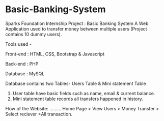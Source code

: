 # Basic-Banking-System
Sparks Foundation Internship Project : Basic Banking System
A Web Application used to transfer money between multiple users (Project contains 10 dummy users).

Tools used -

Front-end : HTML, CSS, Bootstrap & Javascript

Back-end : PHP

Database : MySQL

Database contains two Tables- Users Table & Mini statement Table

1. User table have basic fields such as name, email & current balance.
2. Mini statement table records all transfers happened in history.

Flow of the Website: .........
Home Page > View Users > Money Transfer > Select reciever >All transaction.
